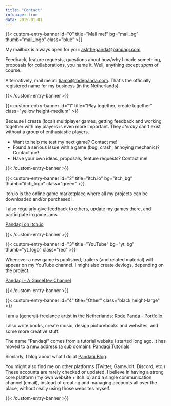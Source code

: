 ```yaml
---
title: "Contact"
infopage: true
data: 2015-01-01
---
```


{{< custom-entry-banner id="0" title="Mail me!" bg="mail_bg" thumb="mail_logo" class="blue" >}}

My mailbox is always open for you: [askthepanda@pandaqi.com](mailto:askthepanda@pandaqi.com)

Feedback, feature requests, questions about how/why I made something, proposals for collaborations, you name it. Well, anything except _spam_ of course.

Alternatively, mail me at: [tiamo@rodepanda.com](mailto:tiamo@rodepanda.com). That's the officially registered name for my business (in the Netherlands).

{{< /custom-entry-banner >}}

{{< custom-entry-banner id="1" title="Play together, create together" class="yellow height-medium" >}}

Because I create (local) multiplayer games, getting feedback and working together with my players is even more important. They _literally_ can't exist without a group of enthusiastic players.
- Want to help me test my next game? Contact me!
- Found a serious issue with a game (bug, crash, annoying mechanic)? Contact me!
- Have your own ideas, proposals, feature requests? Contact me!

{{< /custom-entry-banner >}}

{{< custom-entry-banner id="2" title="itch.io" bg="itch_bg" thumb="itch_logo" class="green" >}}

itch.io is the online game marketplace where all my projects can be downloaded and/or purchased!

I also regularly give feedback to others, update my games there, and participate in game jams.

<a href="https://pandaqi.itch.io" class="btn">Pandaqi on Itch.io</a>

{{< /custom-entry-banner >}}

{{< custom-entry-banner id="3" title="YouTube" bg="yt_bg" thumb="yt_logo" class="red" >}}

Whenever a new game is published, trailers (and related material) will appear on my YouTube channel. I might also create devlogs, depending on the project.

<a href="https://www.youtube.com/channel/UCUegxnNkcycM67gvyeD4CEQ" class="btn">Pandaqi - A GameDev Channel</a>

{{< /custom-entry-banner >}}

{{< custom-entry-banner id="4" title="Other" class="black height-large" >}}

I am a (general) freelance artist in the Netherlands: [Rode Panda - Portfolio](https://rodepanda.com)

I also write books, create music, design picturebooks and websites, and some more creative stuff.

The name "Pandaqi" comes from a tutorial website I started long ago. It has moved to a new address (a sub domain): [Pandaqi Tutorials](https://pandaqi.com/tutorials)

Similarly, I blog about what I do at [Pandaqi Blog](https://pandaqi.com/blog).

You might also find me on other platforms (Twitter, GameJolt, Discord, etc.) These accounts are rarely checked or updated. I believe in having a strong core platform (my own website + itch.io) and a single communication channel (email), instead of creating and managing accounts all over the place, without really using those websites myself.

{{< /custom-entry-banner >}}



